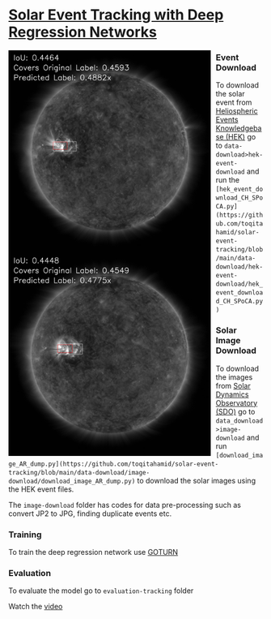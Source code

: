 # [Solar Event Tracking with Deep Regression Networks](https://ieeexplore.ieee.org/document/9006273)

<img src="https://raw.githubusercontent.com/toqitahamid/solar-event-tracking/main/videos/HMI_7269_labels/106.jpg"
     alt="Markdown Monster icon"
     style="float: left; margin-right: 10px; width: 400px" />

<img src="https://raw.githubusercontent.com/toqitahamid/solar-event-tracking/main/videos/HMI_7269_labels/116.jpg"
     alt="Markdown Monster icon"
     style="float: left; margin-right: 10px; width: 400px" />


### Event Download
To download the solar event from [Heliospheric Events Knowledgebase (HEK)](https://www.lmsal.com/hek/) go to `data-download>hek-event-download` and run the `[hek_event_download_CH_SPoCA.py](https://github.com/toqitahamid/solar-event-tracking/blob/main/data-download/hek-event-download/hek_event_download_CH_SPoCA.py)`


### Solar Image Download
To download the images from [Solar Dynamics Observatory (SDO)](https://student.helioviewer.org/) go to `data_download>image-download` and run `[download_image_AR_dump.py](https://github.com/toqitahamid/solar-event-tracking/blob/main/data-download/image-download/download_image_AR_dump.py)` to download the solar images using the HEK event files.

The `image-download` folder has codes for data pre-processing such as convert JP2 to JPG, finding duplicate events etc.


### Training
To train the deep regression network use [GOTURN](https://github.com/davheld/GOTURN)

### Evaluation
To evaluate the model go to `evaluation-tracking` folder

Watch the [video](https://www.youtube.com/watch?v=jgumuJfT5Pc)

